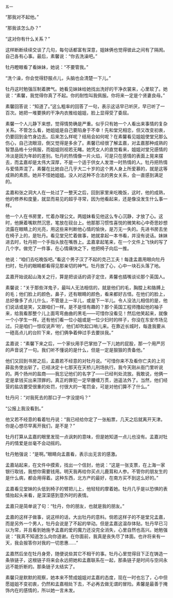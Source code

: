     五一 

   “那我对不起他。”

   “那我该怎么办？”

   “这对你有什么关系？”

   这样断断续续交谈了几句，每句话都富有深意，姐妹俩也觉得彼此之间有了隔阂。自己各有心事。最后，素馨说：“你去洗澡吧。”

   牡丹瞪眼看了看妹妹，她说：“不要管我。”

   “洗个澡，你会觉得舒服点儿，头脑也会清楚一下儿。”

   牡丹这时勉强压制着脾气。她看见妹妹给她找出洗好的干净衣裳来，心里软了。她说：“素馨，我觉得你真了不起。你的耐性叫我佩服。你将来一定是个贤妻良母。”

   素馨回答说：“知道了。”这么粗率的回答了一句，表示这话早已听厌，早已听了一百次。她把一堆要换的干净内衣推给姐姐，脸上显得受了委屈。

   素馨一个人儿静下来想，觉得情势确是严重。似乎只有她一个人看出来事情的复杂关系。不管怎么看，她姐姐是自己要陷身于不幸！先和堂兄相恋，但又改变初衷，仍要回到金竹身边去。后来怎么样呢？结局会如何呢？在素馨看见姐姐使堂兄那么伤心，自己流眼泪，倒又觉得是多余了。素馨已经很了解孟嘉，对孟嘉那种成熟的智慧品格十分佩服，而姐姐则视若无睹。她凭女人的直觉看来，姐姐对堂兄感情的冷淡是因为年龄的差别。牡丹的热情像一片火焰，可是只在感情的表面上晃来摆去，而孟嘉却是太伟大深厚，不是一个适于供女人发泄一时热情的人。牡丹把热情与爱情弄混了。素馨在比她自己几乎大二十岁的这个男人身上所爱慕的，就是这等成熟的素质。她并不怪她姐姐。没人对这种不合法的男女关系，会一直感到满足的。

   孟嘉和张之洞大人在一处过了一整天之后，回到家里来吃晚饭，这时，他的成熟，他的修养和度量，就显而易见的超乎寻常，因为他看起来，还是像没发生什么事一样。

   他一个人在书房里，忙着办理公文。两姐妹看见他这么专心沉静，才放了心。这时，他撅着嘴默然沉思，笔放在砚台上。他那那习惯性喜悦的微笑和心中奇思妙想流露在眼睛上的光亮，用这些来判断他心情的愉快，是万无一失的。先进书房去坐在椅子上的，是牡丹。看见堂兄忙着做事，她就拿起一本书看，并没有说话。妹妹进去时，牡丹把一个手指头放在嘴唇上。孟嘉拿起笔来，在一个文件上飞快的写了几个字。做完了一件事，在心情痛快之下，他把椅子向后一推。

   他说：“咱们去吃晚饭吧。”看这个男子汉了不起的克己工夫！每逢孟嘉用眼向牡丹扫时，牡丹的眼睛都看得见那亲切的神气。牡丹放了心，心中一块石头落了地。

   孟嘉开始说起山海关之行，算是把谈话的调子定住，素馨也插嘴谈论那个英国人。

   素馨说：“关于那些洋鬼子，最叫人无法相信的，就是他们的毛，胸膛上和胳膊上的毛；他们脸上的颜色，鼻子，还有眼睛的颜色，看来都好古怪。在他们的脸上，总好像多了点儿什么，不管是上一半儿，或是下一半儿。令人没法儿相信的是，他们说话或是笑，又跟咱们一样。是不是怪有趣的？那个英国工程师撸起他的袖子来，给我看那整个儿上面弯弯曲曲的黑毛——可惜你没看见！然后他笑起来，就像一个小学生一样。还有他们看一位小姐或是一位少妇时的样子，你没在东安市场见过。只是咱们一惊叹说声‘哟’，他们却吹起口哨儿来。在靠近长城时，每逢我要从一磴高点儿的台阶下来，他们俩争着伸过手去要扶我。”

   孟嘉说：“素馨下来之后，一个家伙用手巴掌拍了一下儿她的屁股，那一个用严厉的声音说了一句。我们听不懂说的是什么，但是一定是狠狠的责备他。”

   他们又回到书房之后，孟嘉若不经意的对牡丹说。“可惜你来不及看你亡夫的上司薛盐务使出斩了。已经决定十七那天在天桥儿刑场执行。我今天刚从衙门里听说的。两个扬州的盐商——我忘记他们的名字了——已经判处流放。我敢说，他俩一定是拿钱买出来顶罪的。真正的罪犯一定早腰缠万贯，逍遥法外了。当然，他们经营的盐店要受很重的处罚，付很大的一笔罚金，可是对他们算不了什么。”

   牡丹问：“对我死去的那口子一字没提吗？”

   “公报上我没看到。”

   他又若不经意的看着牡丹说：“我已经给你定了一张船票，几天之后就离开天津。你是心想尽早离开我们，是不是？”

   牡丹打算从孟嘉的眼里发现一点讽刺的意味，但是她知道一点儿也没有。孟嘉对牡丹的情爱是丝毫不会动摇的。

   牡丹勉强说：“是啊。”眼睛向孟嘉看，表示出无言的感激。

   孟嘉站起来，在文件中摸索，找出一个信封，他说：“这是一张支票，在上海一家银行取钱，我想你需要钱用。明天我再给你买点儿鹿茸和人参。不管你的朋友生的是什么病，都会用得着。这种东西，北方产的最好，在南方买不到这么好的。”

   孟嘉看见堂妹的头低到椅子的臂把儿上，他轻轻的摩着她。牡丹几乎是以恐惧的表情抬起头来看，是深深感到意外时的表情。

   孟嘉只是简单说了句：“牡丹，你的朋友，也就是我的朋友。”

   孟嘉的这样子做事，说这样的话，大出牡丹的意料。倘若这样子的不是堂兄孟嘉，而是另外一个男人，牡丹会说是了不起的举动。但是孟嘉这温存体贴，牡丹早已习以为常，并且看到她施予孟嘉的爱的魔力还没完全消失，心里自然也高兴。她勉强说：“我真不知道怎么向你道谢。在你面前，我真是丧失尽了体面。也许将来有一天，我会报答你对我的一切恩惠……”

   孟嘉然后坐在牡丹身旁，随便说些其它不相干的事。牡丹心里觉得目下正在铸造一条铁链子，这根链子将来会永远把她和孟嘉联系在一起，那条链子是时间与空间永远不能折断的。那条链子太结实了。

   素馨只是默默的观察，她本来不赞成姐姐对孟嘉的态度，现在一时也忘了，心中但愿姐姐不变初衷，仍然和孟嘉相处下去，不必再去做无谓的冒险。素馨是最善于掩饰内在的感情的，所以她一言未发。

